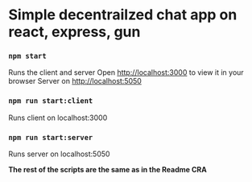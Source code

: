 # Simple decentrailzed chat app on react, express, gun

### `npm start`

Runs the client and server 
Open [http://localhost:3000](http://localhost:3000) to view it in your browser
Server on [http://localhost:5050](http://localhost:5050)

### `npm run start:client`

Runs client on localhost:3000
### `npm run start:server`

Runs server on localhost:5050

**The rest of the scripts are the same as in the Readme CRA**

